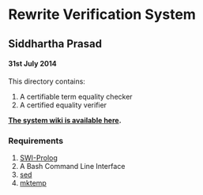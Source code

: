 # Rewrite Verification System
## Siddhartha Prasad
#### 31st July 2014

This directory contains:

1. A certifiable term equality checker
2. A certified equality verifier

**[The system wiki is available here](https://github.com/sidprasad/RewriteVerificationSystem/wiki).**

### Requirements

1. [SWI-Prolog](http://www.swi-prolog.org/)
2. A Bash Command Line Interface
3. [sed](http://unixhelp.ed.ac.uk/CGI/man-cgi?sed)
4. [mktemp](http://unixhelp.ed.ac.uk/CGI/man-cgi?mktemp)
